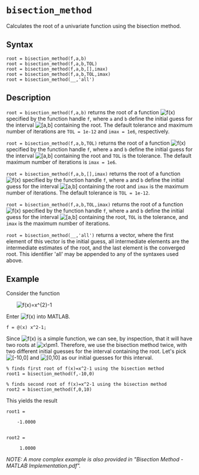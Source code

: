 # `bisection_method`

Calculates the root of a univariate function using the bisection method.


## Syntax

`root = bisection_method(f,a,b)`\
`root = bisection_method(f,a,b,TOL)`\
`root = bisection_method(f,a,b,[],imax)`\
`root = bisection_method(f,a,b,TOL,imax)`\
`root = bisection_method(__,'all')`


## Description

`root = bisection_method(f,a,b)` returns the root of a function <img src="https://latex.codecogs.com/svg.latex?f(x)" title="f(x)" /> specified by the function handle `f`, where `a` and `b` define the initial guess for the interval <img src="https://latex.codecogs.com/svg.latex?[a,b]" title="[a,b]" /> containing the root. The default tolerance and maximum number of iterations are `TOL = 1e-12` and `imax = 1e6`, respectively.

`root = bisection_method(f,a,b,TOL)` returns the root of a function <img src="https://latex.codecogs.com/svg.latex?f(x)" title="f(x)" /> specified by the function handle `f`, where `a` and `b` define the initial guess for the interval <img src="https://latex.codecogs.com/svg.latex?[a,b]" title="[a,b]" /> containing the root and `TOL` is the tolerance. The default maximum number of iterations is `imax = 1e6`.

`root = bisection_method(f,a,b,[],imax)` returns the root of a function <img src="https://latex.codecogs.com/svg.latex?f(x)" title="f(x)" /> specified by the function handle `f`, where `a` and `b` define the initial guess for the interval <img src="https://latex.codecogs.com/svg.latex?[a,b]" title="[a,b]" /> containing the root and `imax` is the maximum number of iterations. The default tolerance is `TOL = 1e-12`.

`root = bisection_method(f,a,b,TOL,imax)` returns the root of a function <img src="https://latex.codecogs.com/svg.latex?f(x)" title="f(x)" /> specified by the function handle `f`, where `a` and `b` define the initial guess for the interval <img src="https://latex.codecogs.com/svg.latex?[a,b]" title="[a,b]" /> containing the root, `TOL` is the tolerance, and `imax` is the maximum number of iterations.

`root = bisection_method(__,'all')` returns a vector, where the first element of this vector is the initial guess, all intermediate elements are the intermediate estimates of the root, and the last element is the converged root. This identifier 'all' may be appended to any of the syntaxes used above.


## Example

Consider the function

&nbsp;&nbsp;&nbsp;&nbsp;&nbsp;&nbsp; <img src="https://latex.codecogs.com/svg.latex?f(x)=x^{2}-1" title="f(x)=x^{2}-1" />

Enter <img src="https://latex.codecogs.com/svg.latex?f(x)" title="f(x)" /> into MATLAB.

    f = @(x) x^2-1;
    
Since <img src="https://latex.codecogs.com/svg.latex?f(x)" title="f(x)" /> is a simple function, we can see, by inspection, that it will have two roots at <img src="https://latex.codecogs.com/svg.latex?x\pm1" title="x\pm1" />. Therefore, we use the bisection method twice, with two different initial guesses for the interval containing the root. Let's pick <img src="https://latex.codecogs.com/svg.latex?[-10,0]" title="[-10,0]" /> and <img src="https://latex.codecogs.com/svg.latex?[0,10]" title="[0,10]" /> as our initial guesses for this interval.

    % finds first root of f(x)=x^2-1 using the bisection method
    root1 = bisection_method(f,-10,0)

    % finds second root of f(x)=x^2-1 using the bisection method
    root2 = bisection_method(f,0,10)

This yields the result

    root1 =

        -1.0000


    root2 =

         1.0000

*NOTE: A more complex example is also provided in "Bisection Method - MATLAB Implementation.pdf".*
